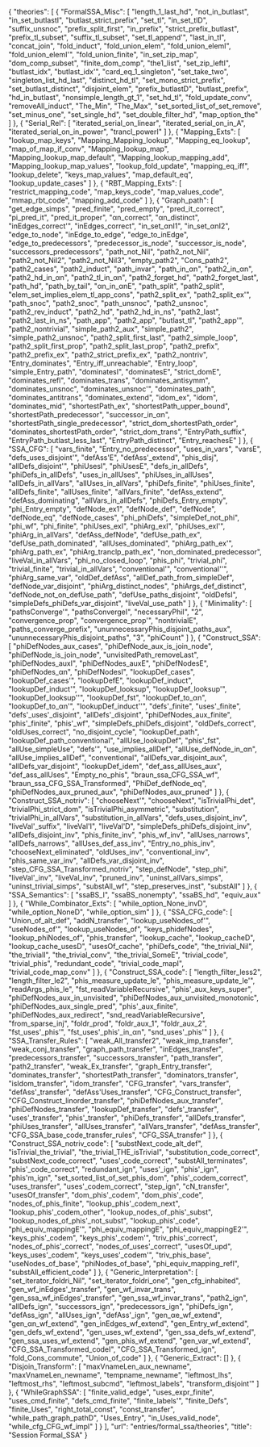 {
    "theories": [
        {
            "FormalSSA_Misc": [
                "length_1_last_hd",
                "not_in_butlast",
                "in_set_butlastI",
                "butlast_strict_prefix",
                "set_tl",
                "in_set_tlD",
                "suffix_unsnoc",
                "prefix_split_first",
                "in_prefix",
                "strict_prefix_butlast",
                "prefix_tl_subset",
                "suffix_tl_subset",
                "set_tl_append'",
                "last_in_tl",
                "concat_join",
                "fold_induct",
                "fold_union_elem",
                "fold_union_elemI",
                "fold_union_elemI'",
                "fold_union_finite",
                "in_set_zip_map",
                "dom_comp_subset",
                "finite_dom_comp",
                "the1_list",
                "set_zip_leftI",
                "butlast_idx",
                "butlast_idx'",
                "card_eq_1_singleton",
                "set_take_two",
                "singleton_list_hd_last",
                "distinct_hd_tl",
                "set_mono_strict_prefix",
                "set_butlast_distinct",
                "disjoint_elem",
                "prefix_butlastD",
                "butlast_prefix",
                "hd_in_butlast",
                "nonsimple_length_gt_1",
                "set_hd_tl",
                "fold_update_conv",
                "removeAll_induct",
                "The_Min",
                "The_Max",
                "set_sorted_list_of_set_remove",
                "set_minus_one",
                "set_single_hd",
                "set_double_filter_hd",
                "map_option_the"
            ]
        },
        {
            "Serial_Rel": [
                "iterated_serial_on_linear",
                "iterated_serial_on_in_A",
                "iterated_serial_on_in_power",
                "trancl_powerI"
            ]
        },
        {
            "Mapping_Exts": [
                "lookup_map_keys",
                "Mapping_Mapping_lookup",
                "Mapping_eq_lookup",
                "map_of_map_if_conv",
                "Mapping_lookup_map",
                "Mapping_lookup_map_default",
                "Mapping_lookup_mapping_add",
                "Mapping_lookup_map_values",
                "lookup_fold_update",
                "mapping_eq_iff",
                "lookup_delete",
                "keys_map_values",
                "map_default_eq",
                "lookup_update_cases"
            ]
        },
        {
            "RBT_Mapping_Exts": [
                "restrict_mapping_code",
                "map_keys_code",
                "map_values_code",
                "mmap_rbt_code",
                "mapping_add_code"
            ]
        },
        {
            "Graph_path": [
                "get_edge_simps",
                "pred_finite",
                "pred_empty",
                "pred_it_correct",
                "pi_pred_it",
                "pred_it_proper",
                "αn_correct",
                "αn_distinct",
                "inEdges_correct'",
                "inEdges_correct",
                "in_set_αnI1",
                "in_set_αnI2",
                "edge_to_node",
                "inEdge_to_edge",
                "edge_to_inEdge",
                "edge_to_predecessors",
                "predecessor_is_node",
                "successor_is_node",
                "successors_predecessors",
                "path_not_Nil",
                "path2_not_Nil",
                "path2_not_Nil2",
                "path2_not_Nil3",
                "empty_path2",
                "Cons_path2",
                "path2_cases",
                "path2_induct",
                "path_invar",
                "path_in_αn",
                "path2_in_αn",
                "path2_hd_in_αn",
                "path2_tl_in_αn",
                "path2_forget_hd",
                "path2_forget_last",
                "path_hd",
                "path_by_tail",
                "αn_in_αnE",
                "path_split",
                "path2_split",
                "elem_set_implies_elem_tl_app_cons",
                "path2_split_ex",
                "path2_split_ex'",
                "path_snoc",
                "path2_snoc",
                "path_unsnoc",
                "path2_unsnoc",
                "path2_rev_induct",
                "path2_hd",
                "path2_hd_in_ns",
                "path2_last",
                "path2_last_in_ns",
                "path_app",
                "path2_app",
                "butlast_tl",
                "path2_app'",
                "path2_nontrivial",
                "simple_path2_aux",
                "simple_path2",
                "simple_path2_unsnoc",
                "path2_split_first_last",
                "path2_simple_loop",
                "path2_split_first_prop",
                "path2_split_last_prop",
                "path2_prefix",
                "path2_prefix_ex",
                "path2_strict_prefix_ex",
                "path2_nontriv",
                "Entry_dominates",
                "Entry_iff_unreachable",
                "Entry_loop",
                "simple_Entry_path",
                "dominatesI",
                "dominatesE",
                "strict_domE",
                "dominates_refl",
                "dominates_trans",
                "dominates_antisymm",
                "dominates_unsnoc",
                "dominates_unsnoc'",
                "dominates_path",
                "dominates_antitrans",
                "dominates_extend",
                "idom_ex",
                "idom",
                "dominates_mid",
                "shortestPath_ex",
                "shortestPath_upper_bound",
                "shortestPath_predecessor",
                "successor_in_αn",
                "shortestPath_single_predecessor",
                "strict_dom_shortestPath_order",
                "dominates_shortestPath_order",
                "strict_dom_trans",
                "EntryPath_suffix",
                "EntryPath_butlast_less_last",
                "EntryPath_distinct",
                "Entry_reachesE"
            ]
        },
        {
            "SSA_CFG": [
                "vars_finite",
                "Entry_no_predecessor",
                "uses_in_vars",
                "varsE",
                "defs_uses_disjoint'",
                "defAss'E",
                "defAss'_extend",
                "phis_disj",
                "allDefs_disjoint'",
                "phiUsesI",
                "phiUsesE",
                "defs_in_allDefs",
                "phiDefs_in_allDefs",
                "uses_in_allUses",
                "phiUses_in_allUses",
                "allDefs_in_allVars",
                "allUses_in_allVars",
                "phiDefs_finite",
                "phiUses_finite",
                "allDefs_finite",
                "allUses_finite",
                "allVars_finite",
                "defAss_extend",
                "defAss_dominating",
                "allVars_in_allDefs",
                "phiDefs_Entry_empty",
                "phi_Entry_empty",
                "defNode_ex1",
                "defNode_def",
                "defNode",
                "defNode_eq",
                "defNode_cases",
                "phi_phiDefs",
                "simpleDef_not_phi",
                "phi_wf",
                "phi_finite",
                "phiUses_exI",
                "phiArg_exI",
                "phiUses_exI'",
                "phiArg_in_allVars",
                "defAss_defNode",
                "defUse_path_ex",
                "defUse_path_dominated",
                "allUses_dominated",
                "phiArg_path_ex'",
                "phiArg_path_ex",
                "phiArg_tranclp_path_ex",
                "non_dominated_predecessor",
                "liveVal_in_allVars",
                "phi_no_closed_loop",
                "phis_phi",
                "trivial_phi",
                "trivial_finite",
                "trivial_in_allVars",
                "conventional'",
                "conventional''",
                "phiArg_same_var",
                "oldDef_defAss",
                "allDef_path_from_simpleDef",
                "defNode_var_disjoint",
                "phiArg_distinct_nodes",
                "phiArgs_def_distinct",
                "defNode_not_on_defUse_path",
                "defUse_paths_disjoint",
                "oldDefsI",
                "simpleDefs_phiDefs_var_disjoint",
                "liveVal_use_path"
            ]
        },
        {
            "Minimality": [
                "pathsConverge'",
                "pathsConvergeI",
                "necessaryPhiI",
                "2",
                "convergence_prop",
                "convergence_prop'",
                "nontrivialE",
                "paths_converge_prefix",
                "ununnecessaryPhis_disjoint_paths_aux",
                "ununnecessaryPhis_disjoint_paths",
                "3",
                "phiCount"
            ]
        },
        {
            "Construct_SSA": [
                "phiDefNodes_aux_cases",
                "phiDefNode_aux_is_join_node",
                "phiDefNode_is_join_node",
                "unvisitedPath_removeLast",
                "phiDefNodes_auxI",
                "phiDefNodes_auxE",
                "phiDefNodesE",
                "phiDefNodes_αn",
                "phiDefNodesI",
                "lookupDef_cases",
                "lookupDef_cases'",
                "lookupDefE",
                "lookupDef_induct",
                "lookupDef_induct'",
                "lookupDef_looksup",
                "lookupDef_looksup'",
                "lookupDef_looksup''",
                "lookupDef_fst",
                "lookupDef_to_αn",
                "lookupDef_to_αn'",
                "lookupDef_induct''",
                "defs'_finite",
                "uses'_finite",
                "defs'_uses'_disjoint",
                "allDefs'_disjoint",
                "phiDefNodes_aux_finite",
                "phis'_finite",
                "phis'_wf",
                "simpleDefs_phiDefs_disjoint",
                "oldDefs_correct",
                "oldUses_correct",
                "no_disjoint_cycle",
                "lookupDef_path",
                "lookupDef_path_conventional",
                "allUse_lookupDef",
                "phis'_fst",
                "allUse_simpleUse",
                "defs'",
                "use_implies_allDef",
                "allUse_defNode_in_αn",
                "allUse_implies_allDef",
                "conventional",
                "allDefs_var_disjoint_aux",
                "allDefs_var_disjoint",
                "lookupDef_idem",
                "def_ass_allUses_aux",
                "def_ass_allUses",
                "Empty_no_phis",
                "braun_ssa_CFG_SSA_wf",
                "braun_ssa_CFG_SSA_Transformed",
                "PhiDef_defNode_eq",
                "phiDefNodes_aux_pruned_aux",
                "phiDefNodes_aux_pruned"
            ]
        },
        {
            "Construct_SSA_notriv": [
                "chooseNext'",
                "chooseNext",
                "isTrivialPhi_det",
                "trivialPhi_strict_dom",
                "isTrivialPhi_asymmetric",
                "substitution",
                "trivialPhi_in_allVars",
                "substitution_in_allVars",
                "defs_uses_disjoint_inv",
                "liveVal'_suffix",
                "liveVal'I",
                "liveVal'D",
                "simpleDefs_phiDefs_disjoint_inv",
                "allDefs_disjoint_inv",
                "phis_finite_inv",
                "phis_wf_inv",
                "allUses_narrows",
                "allDefs_narrows",
                "allUses_def_ass_inv",
                "Entry_no_phis_inv",
                "chooseNext_eliminated",
                "oldUses_inv",
                "conventional_inv",
                "phis_same_var_inv",
                "allDefs_var_disjoint_inv",
                "step_CFG_SSA_Transformed_notriv",
                "step_defNode",
                "step_phi",
                "liveVal'_inv",
                "liveVal_inv",
                "pruned_inv",
                "uninst_allVars_simps",
                "uninst_trivial_simps",
                "substAll_wf",
                "step_preserves_inst",
                "substAll"
            ]
        },
        {
            "SSA_Semantics": [
                "ssaBS_I",
                "ssaBS_nonempty",
                "ssaBS_hd",
                "equiv_aux"
            ]
        },
        {
            "While_Combinator_Exts": [
                "while_option_None_invD",
                "while_option_NoneD",
                "while_option_sim"
            ]
        },
        {
            "SSA_CFG_code": [
                "Union_of_alt_def",
                "addN_transfer",
                "lookup_useNodes_of'",
                "useNodes_of'",
                "lookup_useNodes_of",
                "keys_phidefNodes",
                "lookup_phiNodes_of",
                "phis_transfer",
                "lookup_cache",
                "lookup_cacheD",
                "lookup_cache_usesD",
                "usesOf_cache",
                "phiDefs_code",
                "the_trivial_Nil",
                "the_trivialI",
                "the_trivial_conv",
                "the_trivial_SomeE",
                "trivial_code",
                "trivial_phis",
                "redundant_code",
                "trivial_code_mapI",
                "trivial_code_map_conv"
            ]
        },
        {
            "Construct_SSA_code": [
                "length_filter_less2",
                "length_filter_le2",
                "phis_measure_update_le",
                "phis_measure_update_le'",
                "readArgs_phis_le",
                "fst_readVariableRecursive",
                "phis'_aux_keys_super",
                "phiDefNodes_aux_in_unvisited",
                "phiDefNodes_aux_unvisited_monotonic",
                "phiDefNodes_aux_single_pred",
                "phis'_aux_finite",
                "phiDefNodes_aux_redirect",
                "snd_readVariableRecursive",
                "from_sparse_inj",
                "foldr_prod",
                "foldr_aux_1",
                "foldr_aux_2",
                "fst_uses'_phis'",
                "fst_uses'_phis'_in_αn",
                "snd_uses'_phis'"
            ]
        },
        {
            "SSA_Transfer_Rules": [
                "weak_All_transfer2",
                "weak_imp_transfer",
                "weak_conj_transfer",
                "graph_path_transfer",
                "inEdges_transfer",
                "predecessors_transfer",
                "successors_transfer",
                "path_transfer",
                "path2_transfer",
                "weak_Ex_transfer",
                "graph_Entry_transfer",
                "dominates_transfer",
                "shortestPath_transfer",
                "dominators_transfer",
                "isIdom_transfer",
                "idom_transfer",
                "CFG_transfer",
                "vars_transfer",
                "defAss'_transfer",
                "defAss'Uses_transfer",
                "CFG_Construct_transfer",
                "CFG_Construct_linorder_transfer",
                "phiDefNodes_aux_transfer",
                "phiDefNodes_transfer",
                "lookupDef_transfer",
                "defs'_transfer",
                "uses'_transfer",
                "phis'_transfer",
                "phiDefs_transfer",
                "allDefs_transfer",
                "phiUses_transfer",
                "allUses_transfer",
                "allVars_transfer",
                "defAss_transfer",
                "CFG_SSA_base_code_transfer_rules",
                "CFG_SSA_transfer"
            ]
        },
        {
            "Construct_SSA_notriv_code": [
                "substNext_code_alt_def",
                "isTrivial_the_trivial",
                "the_trivial_THE_isTrivial",
                "substitution_code_correct",
                "substNext_code_correct",
                "uses'_code_correct",
                "substAll_terminates",
                "phis'_code_correct",
                "redundant_ign",
                "uses'_ign",
                "phis'_ign",
                "phis'm_ign",
                "set_sorted_list_of_set_phis_dom",
                "phis'_codem_correct",
                "uses_transfer",
                "uses'_codem_correct",
                "step_ign",
                "cN_transfer",
                "usesOf_transfer",
                "dom_phis'_codem",
                "dom_phis'_code",
                "nodes_of_phis_finite",
                "lookup_phis'_codem_next",
                "lookup_phis'_codem_other",
                "lookup_nodes_of_phis'_subst",
                "lookup_nodes_of_phis'_not_subst",
                "lookup_phis'_code",
                "phi_equiv_mappingE'",
                "phi_equiv_mappingE",
                "phi_equiv_mappingE2'",
                "keys_phis'_codem",
                "keys_phis'_codem'",
                "triv_phis'_correct",
                "nodes_of_phis'_correct",
                "nodes_of_uses'_correct",
                "usesOf_upd",
                "keys_uses'_codem",
                "keys_uses'_codem'",
                "triv_phis_base",
                "useNodes_of_base",
                "phiNodes_of_base",
                "phi_equiv_mapping_refl",
                "substAll_efficient_code"
            ]
        },
        {
            "Generic_Interpretation": [
                "set_iterator_foldri_Nil",
                "set_iterator_foldri_one",
                "gen_cfg_inhabited",
                "gen_wf_inEdges'_transfer",
                "gen_wf_invar_trans",
                "gen_ssa_wf_inEdges'_transfer",
                "gen_ssa_wf_invar_trans",
                "path2_ign",
                "allDefs_ign",
                "successors_ign",
                "predecessors_ign",
                "phiDefs_ign",
                "defAss_ign",
                "allUses_ign",
                "defAss'_ign",
                "gen_αe_wf_extend",
                "gen_αn_wf_extend",
                "gen_inEdges_wf_extend",
                "gen_Entry_wf_extend",
                "gen_defs_wf_extend",
                "gen_uses_wf_extend",
                "gen_ssa_defs_wf_extend",
                "gen_ssa_uses_wf_extend",
                "gen_phis_wf_extend",
                "gen_var_wf_extend",
                "CFG_SSA_Transformed_codeI",
                "CFG_SSA_Transformed_ign",
                "fold_Cons_commute",
                "Union_of_code"
            ]
        },
        {
            "Generic_Extract": []
        },
        {
            "Disjoin_Transform": [
                "maxVnameLen_aux_newname",
                "maxVnameLen_newname",
                "tempname_newname",
                "leftmost_lhs",
                "leftmost_rhs",
                "leftmost_subcmd",
                "leftmost_labels",
                "transform_disjoint'"
            ]
        },
        {
            "WhileGraphSSA": [
                "finite_valid_edge",
                "uses_expr_finite",
                "uses_cmd_finite",
                "defs_cmd_finite",
                "finite_labels'",
                "finite_Defs",
                "finite_Uses",
                "right_total_const",
                "const_transfer",
                "while_path_graph_pathD",
                "Uses_Entry",
                "in_Uses_valid_node",
                "while_cfg_CFG_wf_impl"
            ]
        }
    ],
    "url": "entries/formal_ssa/theories",
    "title": "Session Formal_SSA"
}